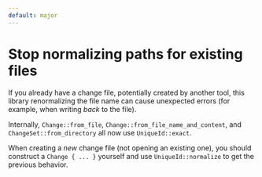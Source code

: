 ```yaml
---
default: major
---
```


# Stop normalizing paths for existing files

If you already have a change file,
potentially created by another tool,
this library renormalizing the file name can cause unexpected errors (for example, when writing _back_ to the file).

Internally, `Change::from_file`, `Change::from_file_name_and_content`,
and `ChangeSet::from_directory` all now use `UniqueId::exact`.

When creating a _new_ change file (not opening an existing one),
you should construct a `Change { ... }` yourself and use `UniqueId::normalize` to get the previous behavior.
